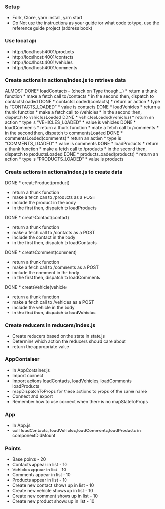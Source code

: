 ### Setup
* Fork, Clone, yarn install, yarn start
* Do Not use the instructions as your guide for what code to type, use the reference guide project (address book)

### Use local api
* http://localhost:4001/products
* http://localhost:4001/contacts
* http://localhost:4001/vehicles
* http://localhost:4001/comments


### Create actions in actions/index.js to retrieve data
ALMOST DONE* loadContacts -  (check on Type though...)
    * return a thunk function
    * make a fetch call to /contacts
    * in the second then, dispatch to contactsLoaded
DONE * contactsLoaded(contacts)
    * return an action
    * type is “CONTACTS_LOADED”
    * value is contacts
DONE * loadVehicles
    * return a thunk function
    * make a fetch call to /vehicles
    * in the second then, dispatch to vehiclesLoaded
DONE * vehiclesLoaded(vehicles)
    * return an action
    * type is “VEHICLES_LOADED”
    * value is vehicles
DONE * loadComments
    * return a thunk function
    * make a fetch call to /comments
    * in the second then, dispatch to commentsLoaded
DONE * commentsLoaded(comments)
    * return an action
    * type is “COMMENTS_LOADED”
    * value is comments
DONE * loadProducts
    * return a thunk function
    * make a fetch call to /products
    * in the second then, dispatch to productsLoaded
DONE * productsLoaded(products)
    * return an action
    * type is “PRODUCTS_LOADED”
    * value is products

### Create actions in actions/index.js to create data
DONE * createProduct(product)
   * return a thunk function
   * make a fetch call to /products as a POST
   * include the product in the body 
   * in the first then, dispatch to loadProducts

DONE * createContact(contact)
   * return a thunk function
   * make a fetch call to /contacts as a POST
   * include the contact in the body 
   * in the first then, dispatch to loadContacts

DONE * createComment(comment)
   * return a thunk function
   * make a fetch call to /comments as a POST
   * include the comment in the body 
   * in the first then, dispatch to loadComments

DONE * createVehicle(vehicle)
   * return a thunk function
   * make a fetch call to /vehicles as a POST
   * include the vehicle in the body 
   * in the first then, dispatch to loadVehicles

### Create reducers in reducers/index.js
* Create reducers based on the state in state.js
* Determine which action the reducers should care about 
* return the appropriate value

### AppContainer
* In AppContainer.js
* Import connect
* Import actions loadContacts, loadVehicles, loadComments, loadProducts
* mapDispatchToProps for these actions to props of the same name
* Connect and export
* Remember how to use connect when there is no mapStateToProps

### App
* In App.js
* call loadContacts, loadVehicles,loadComments,loadProducts in componentDidMount

### Points
* Base points - 20
* Contacts appear in list - 10
* Vehicles appear in list - 10
* Comments appear in list - 10
* Products appear in list - 10
* Create new contact shows up in list - 10
* Create new vehicle shows up in list - 10
* Create new comment shows up in list - 10
* Create new product shows up in list - 10



